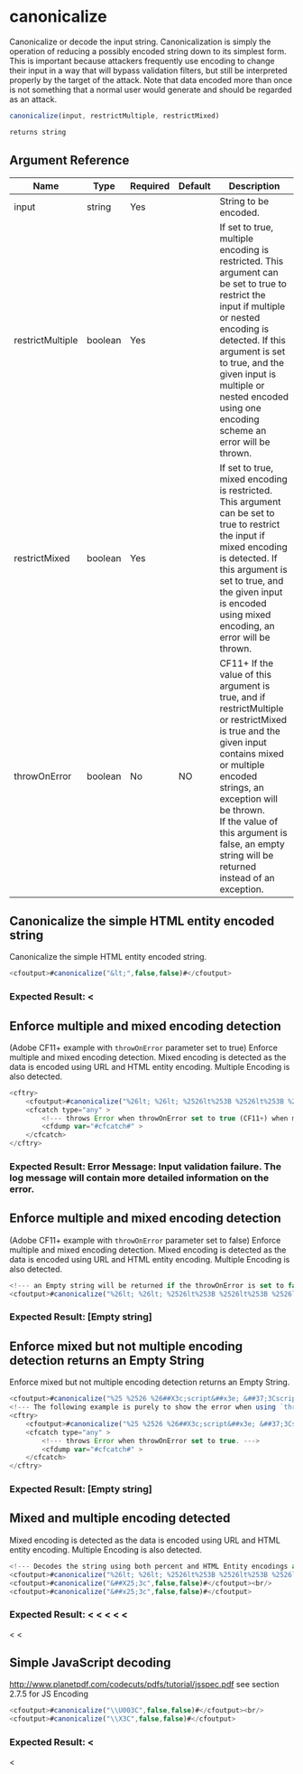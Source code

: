 # canonicalize

Canonicalize or decode the input string. Canonicalization is simply the operation of reducing a possibly encoded string down to its simplest form. This is important because attackers frequently use encoding to change their input in a way that will bypass validation filters, but still be interpreted properly by the target of the attack. Note that data encoded more than once is not something that a normal user would generate and should be regarded as an attack.

```javascript
canonicalize(input, restrictMultiple, restrictMixed)
```

```javascript
returns string
```

## Argument Reference

| Name | Type | Required | Default | Description |
| --- | --- | --- | --- | --- |
| input | string | Yes |  | String to be encoded. |
| restrictMultiple | boolean | Yes |  | If set to true, multiple encoding is restricted. This argument can be set to true to restrict the input if multiple or nested encoding is detected. If this argument is set to true, and the given input is multiple or nested encoded using one encoding scheme an error will be thrown. |
| restrictMixed | boolean | Yes |  | If set to true, mixed encoding is restricted. This argument can be set to true to restrict the input if mixed encoding is detected. If this argument is set to true, and the given input is encoded using mixed encoding, an error will be thrown. |
| throwOnError | boolean | No | NO | CF11+ If the value of this argument is true, and if restrictMultiple or restrictMixed is true and the given input contains mixed or multiple encoded strings, an exception will be thrown.<br />If the value of this argument is false, an empty string will be returned instead of an exception. |

## Canonicalize the simple HTML entity encoded string

Canonicalize the simple HTML entity encoded string.

```javascript
<cfoutput>#canonicalize("&lt;",false,false)#</cfoutput>
```

### Expected Result: <

## Enforce multiple and mixed encoding detection

(Adobe CF11+ example with `throwOnError` parameter set to true) Enforce multiple and mixed encoding detection. Mixed encoding is detected as the data is encoded using URL and HTML entity encoding. Multiple Encoding is also detected.

```javascript
<cftry>
	<cfoutput>#canonicalize("%26lt; %26lt; %2526lt%253B %2526lt%253B %2526lt%253B",true,true, true)#</cfoutput><br/>
	<cfcatch type="any" >
		<!--- throws Error when throwOnError set to true (CF11+) when mixed or multiple encoding is detected. --->
		<cfdump var="#cfcatch#" >
	</cfcatch>
</cftry>
```

### Expected Result: Error Message: Input validation failure. The log message will contain more detailed information on the error.

## Enforce multiple and mixed encoding detection

(Adobe CF11+ example with `throwOnError` parameter set to false) Enforce multiple and mixed encoding detection. Mixed encoding is detected as the data is encoded using URL and HTML entity encoding. Multiple Encoding is also detected.

```javascript
<!--- an Empty string will be returned if the throwOnError is set to false and multiple or mixed encoding is found --->
<cfoutput>#canonicalize("%26lt; %26lt; %2526lt%253B %2526lt%253B %2526lt%253B",true,true, false)#</cfoutput>
```

### Expected Result: [Empty string]

## Enforce mixed but not multiple encoding detection returns an Empty String

Enforce mixed but not multiple encoding detection returns an Empty String.

```javascript
<cfoutput>#canonicalize("%25 %2526 %26##X3c;script&##x3e; &##37;3Cscript%25252525253e",false,true)#</cfoutput>
<!--- The following example is purely to show the error when using `throwOnError` parameter set to true (Adobe CF11+) --->
<cftry>
	<cfoutput>#canonicalize("%25 %2526 %26##X3c;script&##x3e; &##37;3Cscript%25252525253e",false,true, true)#</cfoutput><br/>
	<cfcatch type="any" >
		<!--- throws Error when throwOnError set to true. --->
		<cfdump var="#cfcatch#" >
	</cfcatch>
</cftry>
```

### Expected Result: [Empty string]

## Mixed and multiple encoding detected

Mixed encoding is detected as the data is encoded using URL and HTML entity encoding. Multiple Encoding is also detected.

```javascript
<!--- Decodes the string using both percent and HTML Entity encodings as the flags were set to false --->
<cfoutput>#canonicalize("%26lt; %26lt; %2526lt%253B %2526lt%253B %2526lt%253B",false,false)#</cfoutput><br/>
<cfoutput>#canonicalize("&##X25;3c",false,false)#</cfoutput><br/>
<cfoutput>#canonicalize("&##x25;3c",false,false)#</cfoutput>
```

### Expected Result: < < < < <
<
<

## Simple JavaScript decoding

http://www.planetpdf.com/codecuts/pdfs/tutorial/jsspec.pdf see section 2.7.5 for JS Encoding

```javascript
<cfoutput>#canonicalize("\\U003C",false,false)#</cfoutput><br/>
<cfoutput>#canonicalize("\\X3C",false,false)#</cfoutput>
```

### Expected Result: <
<
